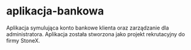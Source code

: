 # aplikacja-bankowa
Aplikacja symulująca konto bankowe klienta oraz zarządzanie dla administratora. Aplikacja została stworzona jako projekt rekrutacyjny do firmy StoneX.
